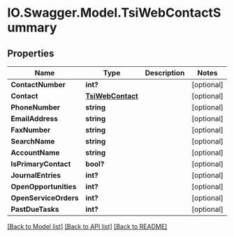 # IO.Swagger.Model.TsiWebContactSummary
## Properties

Name | Type | Description | Notes
------------ | ------------- | ------------- | -------------
**ContactNumber** | **int?** |  | [optional] 
**Contact** | [**TsiWebContact**](TsiWebContact.md) |  | [optional] 
**PhoneNumber** | **string** |  | [optional] 
**EmailAddress** | **string** |  | [optional] 
**FaxNumber** | **string** |  | [optional] 
**SearchName** | **string** |  | [optional] 
**AccountName** | **string** |  | [optional] 
**IsPrimaryContact** | **bool?** |  | [optional] 
**JournalEntries** | **int?** |  | [optional] 
**OpenOpportunities** | **int?** |  | [optional] 
**OpenServiceOrders** | **int?** |  | [optional] 
**PastDueTasks** | **int?** |  | [optional] 

[[Back to Model list]](../README.md#documentation-for-models) [[Back to API list]](../README.md#documentation-for-api-endpoints) [[Back to README]](../README.md)

